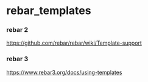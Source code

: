 # rebar_templates

### rebar 2
https://github.com/rebar/rebar/wiki/Template-support
  
### rebar 3
https://www.rebar3.org/docs/using-templates
